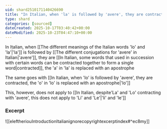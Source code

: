 ```yaml
---
uid: shard2510171140426690
title: "In Italian, when 'la' is followed by 'avere', they are contracted, the 'a' in 'la' is replaced with an apostrophe"
type: shard
categories: [sourced]
dateCreated: 2025-10-17T03:40:42+00:00
dateModified: 2025-10-23T04:47:10+00:00
---
```

In Italian, when [[The different meanings of the Italian words 'lo' and 'la'|'la']] is followed by [[The different conjugations for 'avere' in Italian|'avere']], they are [[In Italian, some words that used in succession with certain words can be contracted together to form a single word|contracted]], the 'a' in 'la' is replaced with an apostrophe

The same goes with [[In Italian, when 'lo' is followed by 'avere', they are contracted, the 'o' in 'lo' is replaced with an apostrophe|'lo']]

This, however, does not apply to [[In Italian, despite'La' and 'Lo' contracting with 'avere', this does not apply to 'Li' and 'Le'|'li' and 'le']]
### Excerpt
![[eleftheriouIntroductionItalianignorecopyrightexcerptindex#^ec8my]]